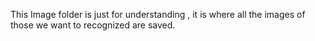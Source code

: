 This Image folder is just for understanding , it is where all the images of those we want to recognized are saved.
